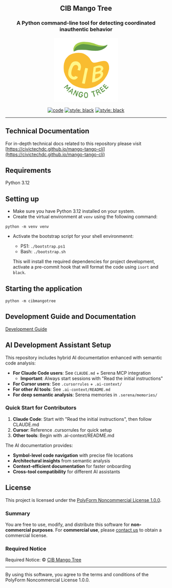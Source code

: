 <h2 align="center">CIB Mango Tree</h2>
<h3 align="center">A Python command-line tool for detecting coordinated inauthentic behavior</h3>

<p align="center">
<img src="https://raw.githubusercontent.com/CIB-Mango-Tree/CIB-Mango-Tree-Website/main/assets/images/mango-text.PNG" alt="Mango logo" style="width:200px;"/>
</p>

<p align="center">
<a href="https://www.python.org/"><img alt="code" src="https://img.shields.io/badge/code-Python%203.12-blue?logo=Python"></a>
<a href="https://black.readthedocs.io/en/stable/"><img alt="style: black" src="https://img.shields.io/badge/style-Black-black?logo=Black"></a>
<a href="https://docs.astral.sh/ruff/"><img alt="style: black" src="https://img.shields.io/badge/tool-Polars-skyblue?logo=Polars"></a>
</p>

---

## Technical Documentation

For in-depth technical docs related to this repository please visit [https://civictechdc.github.io/mango-tango-cli](https://civictechdc.github.io/mango-tango-cli)

## Requirements

Python 3.12

## Setting up

- Make sure you have Python 3.12 installed on your system.
- Create the virtual environment at `venv` using the following command:

```shell
python -m venv venv
```

- Activate the bootstrap script for your shell environmennt:
  - PS1: `./bootstrap.ps1`
  - Bash: `./bootstrap.sh`

  This will install the required dependencies for project development,
  activate a pre-commit hook that will format the code using `isort` and
  `black`.

## Starting the application

```shell
python -m cibmangotree
```

## Development Guide and Documentation

[Development Guide](./docs/dev-guide.md)

## AI Development Assistant Setup

This repository includes hybrid AI documentation enhanced with semantic code analysis:

- **For Claude Code users**: See `CLAUDE.md` + Serena MCP integration
  - **Important**: Always start sessions with "Read the initial instructions"
- **For Cursor users**: See `.cursorrules` + `.ai-context/`
- **For other AI tools**: See `.ai-context/README.md`
- **For deep semantic analysis**: Serena memories in `.serena/memories/`

### Quick Start for Contributors

1. **Claude Code**: Start with "Read the initial instructions", then follow CLAUDE.md
2. **Cursor**: Reference .cursorrules for quick setup
3. **Other tools**: Begin with .ai-context/README.md

The AI documentation provides:

- **Symbol-level code navigation** with precise file locations
- **Architectural insights** from semantic analysis
- **Context-efficient documentation** for faster onboarding
- **Cross-tool compatibility** for different AI assistants

## License

This project is licensed under the [PolyForm Noncommercial License 1.0.0](https://polyformproject.org/licenses/noncommercial/1.0.0/).

### Summary

You are free to use, modify, and distribute this software for **non-commercial purposes**. For **commercial use**, please [contact us](mailto:sandobenjamin@gmail.com) to obtain a commercial license.

### Required Notice

Required Notice: © [CIB Mango Tree](https://github.com/CIB-Mango-Tree)

---

By using this software, you agree to the terms and conditions of the PolyForm Noncommercial License 1.0.0.
